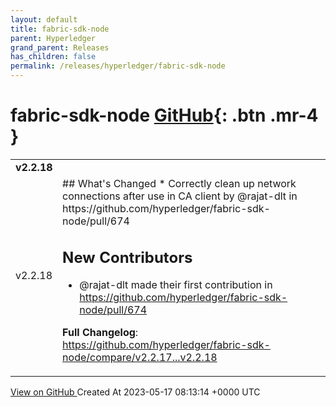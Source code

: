 ```yaml
---
layout: default
title: fabric-sdk-node
parent: Hyperledger
grand_parent: Releases
has_children: false
permalink: /releases/hyperledger/fabric-sdk-node
---
```


# fabric-sdk-node <span class="fs-3 right-align">[GitHub](https://github.com/hyperledger/fabric-sdk-node){: .btn .mr-4 }</span>


<div>
    <table>
        <tr>
            <td colspan="2">
                <b>
                    v2.2.18
                </b>
            </td>
        </tr>
        <tr>
            <td>
                <span class="chip">
                    v2.2.18
                </span>
            </td>
            <td>
                ## What's Changed
* Correctly clean up network connections after use in CA client by @rajat-dlt in https://github.com/hyperledger/fabric-sdk-node/pull/674

## New Contributors
* @rajat-dlt made their first contribution in https://github.com/hyperledger/fabric-sdk-node/pull/674

**Full Changelog**: https://github.com/hyperledger/fabric-sdk-node/compare/v2.2.17...v2.2.18
            </td>
        </tr>
    </table>
    <a href="https://github.com/hyperledger/fabric-sdk-node/releases/tag/v2.2.18" class=".btn">
        View on GitHub
    </a>
    <span class="right-align">
        Created At 2023-05-17 08:13:14 +0000 UTC
    </span>
</div>

